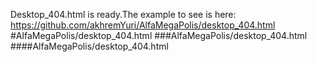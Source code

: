 Desktop_404.html is ready.The example to see is here:
https://github.com/akhremYuri/AlfaMegaPolis/desktop_404.html
#AlfaMegaPolis/desktop_404.html
###AlfaMegaPolis/desktop_404.html
####AlfaMegaPolis/desktop_404.html
